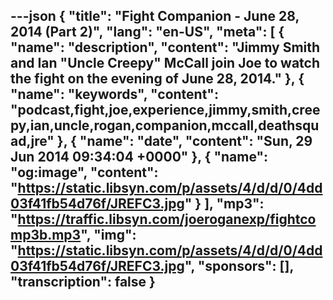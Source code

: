 ---json
{
  "title": "Fight Companion - June 28, 2014 (Part 2)",
  "lang": "en-US",
  "meta": [
    {
      "name": "description",
      "content": "Jimmy Smith and Ian \"Uncle Creepy\" McCall join Joe to watch the fight on the evening of June 28, 2014."
    },
    {
      "name": "keywords",
      "content": "podcast,fight,joe,experience,jimmy,smith,creepy,ian,uncle,rogan,companion,mccall,deathsquad,jre"
    },
    {
      "name": "date",
      "content": "Sun, 29 Jun 2014 09:34:04 +0000"
    },
    {
      "name": "og:image",
      "content": "https://static.libsyn.com/p/assets/4/d/d/0/4dd03f41fb54d76f/JREFC3.jpg"
    }
  ],
  "mp3": "https://traffic.libsyn.com/joeroganexp/fightcomp3b.mp3",
  "img": "https://static.libsyn.com/p/assets/4/d/d/0/4dd03f41fb54d76f/JREFC3.jpg",
  "sponsors": [],
  "transcription": false
}
---
<episode-header />

<timemark seconds="0" />

<transcribe-call-to-action />

<episode-footer />